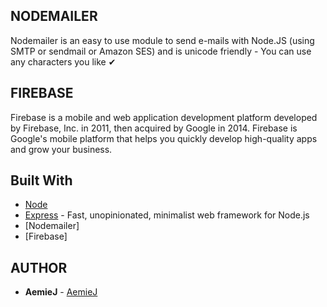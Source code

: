 ## NODEMAILER 

Nodemailer is an easy to use module to send e-mails with Node.JS (using SMTP or sendmail or Amazon SES) and is unicode friendly - You can use any characters you like ✔

## FIREBASE 

Firebase is a mobile and web application development platform developed by Firebase, Inc. in 2011, then acquired by Google in 2014. Firebase is Google's mobile platform that helps you quickly develop high-quality apps and grow your business.

## Built With

* [Node](https://nodejs.org/en/docs/)
* [Express](https://expressjs.com/) - Fast, unopinionated, minimalist web framework for Node.js
* [Nodemailer]
* [Firebase]

## AUTHOR

* **AemieJ** - [AemieJ](https://github.com/AemieJ)